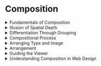 # Composition

<details>
  <summary>Fundamentals of Composition</summary>

- Creating visual interest and clarity of communication are two main goals of composition. 
- A formulaic design might be clear, but if it’s boring, no one is going to bother to look at it or spend time with it. Often, viewers will spend
more time trying to make sense of a message if the form of
a graphic design solution interests them. To create interest-
ing and comprehensible solutions, you need to develop keen compositional skills.
- Composition is the form, the whole spatial property and structure
resulting from the visualization and arrangement of graphic
elements—type and images—in relation to one another and
to the format, created with the intention to visually commu-
nicate, to be compelling, and to be expressive. 
- Composing is about how all the parts of your design work together — ```the visual organization of type and images in a graphic spatial arrangement.```
### The Format: Static Versus Active Composition
- Vertical and horizontal elements and movements parallel the edges of a rectangular or square format. 
- In static compositions,vertical and horizontal movements are emphasized. 
- In active compositions, diagonal or curved movements—directions that contradict or are in counterpoint to the edges of the format—
are emphasized. 
- Generally, compositions with dominating parallel movements are deemed more placid. 
- Compositionn with counterpointing movements are more active or tense;

![composition](./imags/composition-1.jpg "composition")
### Responding to the Edges of the Format
All visual elements must respond to (though not necessarily touch) the edges of the page. Not merely the end of the graphic space, a format’s boundaries fully participate in the
compositional structure.

![composition](./imags/composition-2.jpg "composition")
#### Acknowledging the Midline
Envision an imaginary vertical line down the center of a page
(Diagram 7-4). As you position graphic elements, analyze how
each interacts with that midline. Do graphic elements cross the
midline? Approach the midline? How do the graphic elements
interrelate in the central space of the composition? Notice how
Figure 7-3 makes use of a prominent midline.

![composition](./imags/conposition-3.jpg "composition")
### The Format: Closed Versus Open Composition
- The terms closed and open refer to the way the graphic elements of a composition relate to the edges of a format. 
### Symmetrical Versus Asymmetrical Compositions
- Each static, single format has a vertical axis. 
- The equal distribution of visual weight on either side of the
vertical axis is the key to establishing balance (Diagram 7-5).
- In a symmetrical composition, corresponding (mirrored) forms are arranged on either side of the vertical axis. 
    - In general, balance achieved through symmetry yields stable and often static(as opposed to active) results. 
    - In an asymmetrical composition, arranging a balanced composition does not rely on symmetry. Forms are arranged to coun- terbalance each other without mirrored opposite visual weight and positioning. To achieve a balanced asymmetrical composition, you consider the position and visual weight (size, texture, color, value) of each graphic element in relation to the other and to the format. Asymmetry is not a formulaic approach to composition. Asymmetry often is more active due to its inherent variations, but it does not necessarily have more impact than symmetry.
- In asymmetrical compositions where complementary graphic elements are positioned in counterpoint, visual weight deliberations are strategic, not formulaic. To understand balancing a composition through counterpoint, think of every visual weight you position in a composition requiring a contrasting counterbalancing force strategically placed in the composition. 
- In design, counterpoint is the use of contrast or the interplay of graphic elements in a work simultaneously providing unity and variety. In any balancecomposition, if you move one graphic element, you will need
to reconsider the balance of the entire composition. (See Chapter 2 for more information on visual weight.)

![composition](./imags/conposition-4.jpg "composition")
### Balancing Forces
- Every graphic element positioned on a page con-
tributes to a potentially balanced action, to how opposing physical movements operate . 
- Think of these complementary balancing forces as simultaneous actions building stability, balance, and harmony
    - In and Out. Pulling forces inward, toward the vertical midline of the page, and forces expanding outward,toward the edges of the page.
    - Afferent and Efferent. Inward contraction from the outer edges to the core, moving from the edges to the focal point (the point of emphasis in a composition) and then back from focal point to the boundaries. (Not to be confused with actual radial composition where the composition radiates outward from a central point.)
    - Up and Down. Grounding (rooting) the elements down while simultaneously lifting them up; that is, considering how the composition flows from top to bottom and bottom to top and considering all the transitions in between.

![composition](./imags/conposition-5.jpg "composition")

</details>

<details>
  <summary>Illusion of Spatial Depth</summary>

- When you set out to compose on a two-dimensional surface, like a
screen or a piece of paper, you begin with the picture plane. As soon as you make one mark (draw a line, place a letterform, or any graphic element) on the surface, ```that mark interacts with the picture plane and perimeter of the format. ```
- ```The illusion of spatial depth means the appearance of three dimensional space, where some things appear closer to the viewer and some things appear farther away—just as in actual space. ```The illusion of spatial depth can be shallow or deep, recessive or projected. One diagonal line can evoke the illusion of depth.
- In “regular” or “Classical” compositions (Classical here refers to the Italian Renaissance; think Raphael [Raffaello Sanzio] and Leonardo da Vinci), none of the major forms appear to move in front of the picture plane. This can be called a “picture window” arrangement, where, like a window pane, all that we see recedes behind the front plane and does not move in front of the picture plane into the viewer’s space .
- In an “irregular” or Baroque pictorial space (referring to Flemish Baroque painting; think Peter Paul Rubens, or a comic book superhero’s fist punching in front of the picture plane), diagonal elements and planes move in front of as well as behind the picture plane creating the illusion of depth and action, suggesting an aggressive spatial property.

</details>

<details>
  <summary>Differentiation Through Grouping</summary>

- The Gestalt principles of perception—similarity, proximity, continuity, and closure—explain how people tend to understand what they see by grouping, by visually assembling images and how they relate to one another into groups.
    - ```Grouping``` is a fundamental Gestalt concept, proposing that
    when graphic elements appear similar—share characteristics,
    are arranged close together, are connected, or are enclosed in
    a common spatial area—people perceive them as belonging
    together. Groups can be formed in a variety of ways.
- If you understand how grouping functions, you can more easily create visual emphasis in a composition through differentiation. One graphic element can be emphasized, become the focal point, by differentiating it from the other graphic elements through contrast in size (scale), weight, color, rhythm, orientation, and more.
![composition](./imags/conposition-6.jpg "composition")

</details>

<details>
  <summary>Compositional Process</summary>

- ```Composing is a process where one achieves a desired result by repeating a sequence of steps and successively getting closer to that result.``` You can get there by spontaneous means, by using proportional systems or compositional structures. The compositional method you use depends on the project’s specifications and your own method of composing and visualizing.
- ```Composing is an iterative process. ```Iterations or revising (major and minor changes) usually happen at the same time as creating and producing. This means you are rethinking, revising as you work, which is part of the creative process of composing.
    - ```Spontaneous composing```: mostly unplanned visualization and structuring, with the design concept driving the visualizing and composing. In the process of creating, shaping, moving, improvising, and experimenting with graphic elements, while utilizing the principles of composition as well as relying on your intuition and insights into the
    creative process, you form a composition. This type of
    composing is usually for a single surface and therefore
    does not utilize formal structural devices or systems, such
    as a grid, which is necessary and utilized for multiple pages
    or screens. Spontaneous composing does rely on creative
    as well as critical thinking, creative impulses that result
    from a working knowledge of design principles and ardent
    experimentation. Many designers use creativity exercises to
    start the process, such as problem finding, free drawing/
    sketching, prompted sketching, unconventional methods,
    or any of the creativity exercises in this book. The best way
    is to start sketching, to think with a pencil, marker, or stylus
    in your hand. Sketching is thinking.`
    - If spontaneous composing is too open ended as a starting
    point, you can try sketching or experimenting using one of the
    following as preliminary creativity exercises:
    > Play with form: Use contrast. Create the illusion of three-
    dimensional space, movement, or sound. Exaggerate scale.
    Exaggerate near and far relationships. Manipulate images
    through synthesis or create a visual merge. Form unex-
    pected juxtapositions. Use abstraction.
    
    > Play with media: collage, photograms, photomontage,
    experimental materials, mixed media, painting, sculpture,
    3D illustrations, photography, sewing/stitching, weavings,
    rubbings/blottings, monotypes, printmaking, among
    many others.
   
    > Play with historical styles: Vienna Secession, Psychedelic, New
    Wave, among many others.
    
    > Sketch in the style of Alberto Giacometti, Honoré Daumier,
    Georges Seurat, Luca Cambiaso, Käthe Kollwitz, Willem de
    Kooning, Julie Mehretu, among many other fine artists.
    ### Composing for a Single Static Surface Format
- When composing for a single surface format such as a poster,
book or magazine cover, mobile ad, or website landing page or
ad (as opposed to multipage formats, such as book interiors or
websites), ```consider the roles and interrelationships of type and
images as a whole.```
#### Type-Driven, Image-Driven, and Visual-Verbal Synergy
Consider one of the following ways to drive the communication:
- Type-driven: emphasis on type and de-emphasis on images,
where type is the dominant force with images as secondary. Type can be the only component of such a solution.

![composition](./imags/conposition-7.jpg "composition")
- Image-driven: emphasis on image and de-emphasis on type,
where image is the “hero” and type is subordinate to the
image. An image-driven composition can
have no text. In advertising, an image-driven ad with no
text is referred to as a no-copy solution.

![composition](./imags/conposition-8.jpg "composition")
- Visual-verbal synergy: a synergistic relationship between verbal message (the title or headline) and the primary image.
This mode is a fundamental means for advertising design
and for book jacket design and posters.

![composition](./imags/conposition-9.jpg "composition")

</details>

<details>
  <summary>Arranging Type and Image</summary>
When you compose type and image (the two main graphic
components), you arrange them to respond to one another and to the shape and edges of the format. 
> Will type and image be fused? 

> Will they appear next to one another not touching? 

> Will they touch? 

> Will type run across the image(s)? 
- ```Type and image are fused```: type is inseparable from the image,
often positioned inside the primary image, creating a
conjoined relationship. When type and image are fused,
there is an automatic relationship. When they are fused in
an organic, almost seamless, relationship, they appear and
operate as a single entity.
- ```Type runs across image```: type runs across the image(s). The
viewer reads the type while seeing the image behind it, as
if the type were on a pane of glass over the image. “Seeing”
both type and image simultaneously enhances the message; the type/image relationship is constructed this way
for the purpose of communicating in unison.
- ```Type is positioned outside the image or adjacent to the image```: type is not placed inside the main image, does not run over the
main image, but is placed outside the image within the
remaining pictorial space of the format. The type may also
be adjacent to the image.

![composition](./imags/conposition-10.jpg "composition")
When type runs across an image, the relationship is evident
through touching one another. When type and image are not
fused or do not touch, their relationship must be arranged
through alignment and flow. 
- Consider how one leads to the other. 
- Consider size relationships; consider which element is dominant and which is subordinate. 
- Which is the focal point of the composition? 
- ```Do you want the viewer to see the type or image first?```

Designers who compose spontaneously optically seek naturally
inherent ways to align type and images. They find movements
within the graphic elements that can be paralleled or echoed
and prospect for occasions of sympathetic relationships among the forms where alignments could occur. 

Several basic alignments—flush left, flush right, centered, justified—help establish flow and unity. There are wraparound or edge or internal alignments as well.

![composition](./imags/conposition-11.jpg "composition")

#### Integrating Type and Image
A line will take us hours maybe; Yet if it does not seem a moment’s
thought, Our stitching and unstitching has been naught.

A graphic design problem can be solved typographically or with images alone. But when type and images interact, thenyou have to determine how they will interact.
> Will the form of type and images share characteristics?
> Will the type and images work in opposition, be contrasted in style of visualization and/or form?
> Will the type drive the composition? Will the image drive the composition?
> Will the type and images be organically intertwined?
> Will they touch, overlap, be juxtaposed, fuse? Will they be words that incorporate images or be images that incorporate words?
> Will one be the star and the other the supporting player? To best explain type and image integration, let’s break it into
three categories.
### Supporting Partner Type and Image Relationship
- In the supporting partner relationship, a classic “neutral” type-
face works cooperatively with the image, which has the starring
role. (Designers, by far, employ this category most commonly.)
- For the sake of clarity and visual interest, the tendency is to
allow either type or image(s) to be the star, hero, or heavy lifter, with the other component acting in a more neutral fash-
ion, like a supporting actor. 
- In a design, type might be the well-chosen, sterile, blank slate,
and the visual “furnishes the room.” 
- If both type and image attract our attention due to equal prominence, then focus is diffused or lost. Here type is purposely understated in contrast to a strong visual statement, where, perhaps, the visual is the
“big idea.” 

![composition](./imags/conposition-12.jpg "composition")
### Sympathetic Type and Image Relationship
- Type and images possess shared or similar characteristics, which produce harmony. The agreement in form enhances meaning. Type and image share apparent character and purpose. (This is the next most often employed category.)
- Congruence relies on agreement in shape, form, proportions,
weights, widths, thin/thick strokes, lines, textures, positive and
negative shapes, and time period. For example, ```type and image share characteristics```.

![composition](./imags/conposition-13.jpg "composition")
### Contrasting Type and Image Relationship
- There are two basic ways type and images work in contrast: complementary relationship or a formal ironic relationship.
    - Complementary relationship. Typeface or hand-drawn type is chosen to work in opposition to or in juxtaposition to images, relying on contrasts in shape, form, proportions, weights, widths, thin/ thick strokes, lines, textures, positive and negative shapes—for example, geometric versus organic, elegant versus rough, re- fined versus sloppy, detailed versus loosely rendered (such as adetailed linear illustration contrasted with sloppy huge type).
    
    ![composition](./imags/conposition-14.jpg "composition")
    - Formal ironic relationship. Typeface and image(s) are selected for incongruity, for an ironic effect

    ![composition](./imags/conposition-15.jpg "composition")
</details>

<details>
  <summary>Arrangement</summary>
In all two-dimensional design compositions—graphic design,
illustration, painting, or drawing—the viewer seeks a point of
entry into the graphic space, just as a visitor seeks a point of entry into an architectural space. The designer needs to construct visual cues about where to enter. Most people look at foreground elements first and try to find a way to enter thegraphic space.

This entry point can be the focal point (the largest or brightest or
key positioned element, or component with the greatest visual
weight, etc.), it can be a visual path created by white space, or
any number of other kinds of entry points. You must structure
space to facilitate the viewer’s comprehension (visual reading)
of the composition, his or her passage through the compositional space. 
    ![composition](./imags/conposition-16.jpg  "composition")

Eye-tracking studies (a method used to determine how peo-
ple’s eyes move, scan, and rest on a page) reveal how visitors
observe print, web banners, and websites. Besides the composi-
tion, there are many variables involved with how an individual
views and scans a single surface, including associative mean-
ing, time exposed to the design, personal attention span, and
distractions, among others.
</details>

<details>
  <summary>Guiding the Viewer</summary>

- #### Transitions
Preferred points of entry can be the focal point, the key graphic
element established through visual hierarchy, or a dominant
image (```people tend to prefer images over text```). 

Transitions are the key to creating a smooth visual flow from one graphic element to another throughout the composition. ```A transition is the passage or progression connecting one graphic element or movement to another in a design```. 

Often, the transition is white space or a subordinate element.

> Consider each and every interstice and every transition from
shape to shape, letter to letter, and visual component to type
component.

> If you focus on the interstices, spaces that inter-
vene between shapes and forms and type, then the entire com-
position will be appear organically related and taut. 

> To ```create visual passageways, employ negative space to direct
the viewer’s eyes``` . 

 ![composition](./imags/conposition-17.jpg  "composition")
 - #### Continuity
You can help the viewer navigate through a composition with
continuity—one element directing your eyes to the next ele-
ment. Goals of composition are to create a visual flow from one
graphic element to another, to create continuity (visual paths)
as well as unity. There are arrangement strategies for produc-
ing continuity, composing the visual path and/or alignments
within a group of graphic elements to direct the viewer’s eyes
to the point of emphasis.

To produce agreement, keep in mind these factors:
- Position and orientation of the graphic elements can promote (or inhibit) visual flow.
- An articulate visual hierarchy with an apparent focal point will provide a point of entry; for example, a dominant title or headline or a dominant visual provides a point of entry.
- All directions must be considered: right, left, up, and down.
- Viewers tend to be drawn to the figure as opposed to the ground.
- Unity and balance contribute to visual flow.
- Repetition, parallel movements, and counterpointing movements contribute to guiding the viewer.
- Agreement throughout a website or app: A clear sense of place or geography created by consistent position of menus and graphic elements helps guide the viewer.
- Agreement across a spread: Determine the most advantageous way to bridge the gap of the gutter (the blank space formed by the inner margins of two facing pages in a publication).
- Agreement in a series: When designing for a series of individual but related units (for example, a series of brochures, a series of covers, related package designs), establish parameters to define a typographic system (palette and usage).

![composition](./imags/conposition-18.jpg  "composition")
![composition](./imags/conposition-19.jpg  "composition")

### Building Compositions 
- You can build a composition around one dominant visual(using size, shape, color, pattern, or value contrast), where all other graphic elements form relationships with that dominant visual. A dominant composition can be based on one major movement, gesture, or compositional thrust, with all other movements minor ones built in relation to it through optical decisions and adjustments.
- You can build a composition where there is no one overtly
dominant visual. Here relationships are built through sequence, pattern, grid, modular structure, repetition, stair
structures, axis alignment, edge alignment, positioning and flow, or some unifying principle. No graphic element dominates. This structuring concept applies to single surfaces, multiple surfaces, and motion graphics.
- You can build a static composition or one that suggests motion
or movement. A static composition represents a fixed position. It neither moves nor does it imply motion. The illusion of move-
ment can be created by a variety of means.
- A visual sequence is a number of items, graphic elements, or
events in an order that might imply the passage of time, interval, or motion over a period of time (duration). A sequence can be estab-
lished on a single surface, on sequential pages, or in motion
graphics. For example, a storyboard or comic graphic format
can visualize a sequence. Or when a reader turns a page, that
kinetic experience can be utilized to represent a sequence of
events over a short period of time. Certainly, motion graphics
and film are natural media for depicting sequence. 
- Sequential arrangements have a discernible specific order or
form a particular sequence. One graphic element or frame can
seem to be the consequence or result of the previous element
or frame. Sequential elements can also denote the illusion
of motion through visual multiplication. Multiple positions
(think a comic book rendering of a dog with many legs to
denote running), blurred boundaries or edges, repetition,
shifts, or layers contribute to the illusion of motion.

</details>


<details>
  <summary>Understanding Composition in Web Design</summary>

Composition in web design refers to the strategic arrangement and organization of visual elements on a webpage to create effective, aesthetically pleasing, and user-friendly interfaces. Good composition guides the user's eye, establishes hierarchy, and enhances the overall user experience.

<details>
  <summary>Fundamental Principles</summary>

- **Rule of Thirds**: Divide your layout into a 3x3 grid and place important elements along the grid lines or at their intersections to create visual interest and balance.
- **Golden Ratio**: Use the mathematical ratio of 1:1.618 to create naturally pleasing proportions in layouts, spacing, and element sizing.
- **Focal Points**: Establish clear focal points to guide user attention to the most important content or actions on the page.
- **Unity and Cohesion**: Ensure all elements work together harmoniously through consistent styling, spacing, and visual treatment.
</details>

<details>
  <summary>Layout Techniques</summary>

- **Z-Pattern Layout**: Arrange content to follow the natural reading pattern of the eye, moving in a Z-shape across the page.
- **F-Pattern Layout**: Organize content to match how users typically scan web pages, with emphasis on the top and left side of the page.
- **Modular Layout**: Break content into distinct, self-contained modules that can be easily rearranged and scaled.
- **Asymmetrical Balance**: Create visual interest through intentional imbalance while maintaining overall harmony.
</details>

<details>
  <summary>Visual Hierarchy</summary>

- **Size and Scale**: Use varying sizes to establish importance and guide attention through the content.
- **Contrast**: Employ color, typography, and spacing contrasts to differentiate between content types and importance levels.
- **Positioning**: Place more important elements in prominent positions (top, center, or following natural reading patterns).
- **Grouping**: Use proximity and visual similarity to group related elements together.
</details>

<details>
  <summary>Balance and Alignment</summary>

### Types of Balance
- **Symmetrical**: Mirror elements on either side of a central axis
- **Asymmetrical**: Balance different weighted elements
- **Radial**: Arrange elements around a central point

### Alignment Strategies
- **Left-aligned**: Creates a strong, clean edge
- **Center-aligned**: Formal and balanced appearance
- **Right-aligned**: Unusual and attention-grabbing
- **Justified**: Creates clean edges on both sides
</details>

<details>
  <summary>White Space and Spacing</summary>

- **Macro White Space**: Large areas of empty space that separate major sections and create breathing room.
- **Micro White Space**: Small spacing between lines, paragraphs, and individual elements that improves readability.
- **Active vs Passive White Space**: 
    - **Active**: Intentionally used to guide attention
    - **Passive**: Natural spacing that occurs around elements
</details>


<details>
  <summary>Grid Systems</summary>

### Common Grid Types
- **12-Column Grid**: Flexible system that allows for various layout combinations
- **16-Column Grid**: Offers more granular control for complex layouts
- **Modular Grid**: Combines columns and rows for precise content placement

### Benefits of Grid Systems
- Consistency across pages
- Faster design and development
- Better responsive behavior
- Improved visual harmony
</details>


<details>
  <summary>Typography in Composition</summary>

- **Typographic Hierarchy**: Establish clear levels of information through font size, weight, and spacing.
- **Font Pairing**: Combine complementary typefaces to create visual interest while maintaining readability.
- **Line Length and Spacing**: Optimize line length (45-75 characters) and line height (1.4-1.6) for comfortable reading.
</details>


<details>
  <summary>Color and Composition</summary>

- **Color Psychology**: Use colors strategically to evoke emotions and guide user behavior.
- **Color Hierarchy**: Employ color intensity and saturation to establish visual importance.
- **Contrast Ratios**: Ensure sufficient contrast for accessibility (minimum 4.5:1 for normal text).
</details>


<details>
  <summary>Responsive Composition</summary>

- **Mobile-First Approach**: Design for the smallest screen first, then enhance for larger devices.
- **Flexible Layouts**: Use relative units (percentages, em, rem) and flexible grid systems.
- **Content Prioritization**: Determine which content is most important for different screen sizes.
- **Touch-Friendly Design**:Ensure interactive elements are appropriately sized for touch interfaces (minimum 44px).
</details>


<details>
  <summary>Common Composition Patterns</summary>

- **Hero Section**: Large, prominent area at the top of the page featuring key messaging and calls-to-action.
- **Card-Based Layouts**: Organize content into distinct, self-contained cards for easy scanning and interaction.
- **Split-Screen Layouts**:Divide the screen into two or more sections to present contrasting or complementary content.
- **Masonry Layouts**: Arrange elements in a grid where items can vary in height, creating an organic, Pinterest-like appearance.
</details>

 ![composition](./imags/composition.png  "composition")

Effective composition in web design requires a deep understanding of visual principles, user behavior, and technical constraints. By mastering these fundamentals and continuously testing and refining your approach, you can create web experiences that are both beautiful and functional.

Remember that good composition is not just about making things look good – it's about creating intuitive, accessible, and effective user experiences that help people accomplish their goals efficiently and enjoyably.
</details>